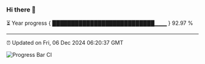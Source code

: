 ### Hi there 👋

⏳ Year progress { ███████████████████████████▁▁▁ } 92.97 %

---

⏰ Updated on Fri, 06 Dec 2024 06:20:37 GMT

![Progress Bar CI](https://github.com/liununu/liununu/workflows/Progress%20Bar%20CI/badge.svg)
